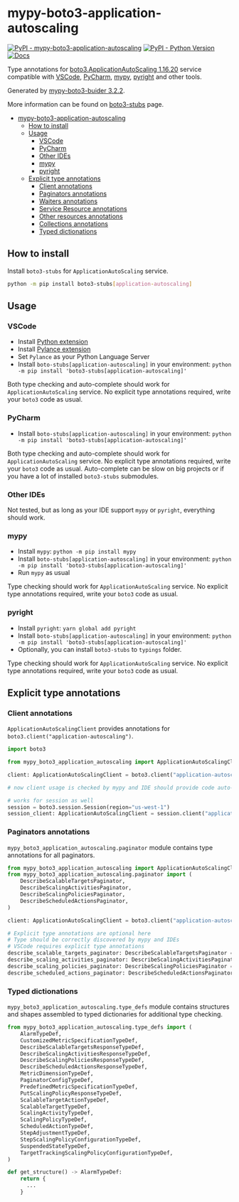 # mypy-boto3-application-autoscaling

[![PyPI - mypy-boto3-application-autoscaling](https://img.shields.io/pypi/v/mypy-boto3-application-autoscaling.svg?color=blue)](https://pypi.org/project/mypy-boto3-application-autoscaling)
[![PyPI - Python Version](https://img.shields.io/pypi/pyversions/mypy-boto3-application-autoscaling.svg?color=blue)](https://pypi.org/project/mypy-boto3-application-autoscaling)
[![Docs](https://img.shields.io/readthedocs/mypy-boto3-builder.svg?color=blue)](https://mypy-boto3-builder.readthedocs.io/)

Type annotations for
[boto3.ApplicationAutoScaling 1.16.20](https://boto3.amazonaws.com/v1/documentation/api/1.16.20/reference/services/application-autoscaling.html#ApplicationAutoScaling) service
compatible with
[VSCode](https://code.visualstudio.com/),
[PyCharm](https://www.jetbrains.com/pycharm/),
[mypy](https://github.com/python/mypy),
[pyright](https://github.com/microsoft/pyright)
and other tools.

Generated by [mypy-boto3-buider 3.2.2](https://github.com/vemel/mypy_boto3_builder).

More information can be found on [boto3-stubs](https://pypi.org/project/boto3-stubs/) page.

- [mypy-boto3-application-autoscaling](#mypy-boto3-application-autoscaling)
  - [How to install](#how-to-install)
  - [Usage](#usage)
    - [VSCode](#vscode)
    - [PyCharm](#pycharm)
    - [Other IDEs](#other-ides)
    - [mypy](#mypy)
    - [pyright](#pyright)
  - [Explicit type annotations](#explicit-type-annotations)
    - [Client annotations](#client-annotations)
    - [Paginators annotations](#paginators-annotations)
    - [Waiters annotations](#waiters-annotations)
    - [Service Resource annotations](#service-resource-annotations)
    - [Other resources annotations](#other-resources-annotations)
    - [Collections annotations](#collections-annotations)
    - [Typed dictionations](#typed-dictionations)

## How to install

Install `boto3-stubs` for `ApplicationAutoScaling` service.

```bash
python -m pip install boto3-stubs[application-autoscaling]
```

## Usage

### VSCode

- Install [Python extension](https://marketplace.visualstudio.com/items?itemName=ms-python.python)
- Install [Pylance extension](https://marketplace.visualstudio.com/items?itemName=ms-python.vscode-pylance)
- Set `Pylance` as your Python Language Server
- Install `boto-stubs[application-autoscaling]` in your environment: `python -m pip install 'boto3-stubs[application-autoscaling]'`

Both type checking and auto-complete should work for `ApplicationAutoScaling` service.
No explicit type annotations required, write your `boto3` code as usual.

### PyCharm

- Install `boto-stubs[application-autoscaling]` in your environment: `python -m pip install 'boto3-stubs[application-autoscaling]'`

Both type checking and auto-complete should work for `ApplicationAutoScaling` service.
No explicit type annotations required, write your `boto3` code as usual.
Auto-complete can be slow on big projects or if you have a lot of installed `boto3-stubs` submodules.

### Other IDEs

Not tested, but as long as your IDE support `mypy` or `pyright`, everything should work.

### mypy

- Install `mypy`: `python -m pip install mypy`
- Install `boto-stubs[application-autoscaling]` in your environment: `python -m pip install 'boto3-stubs[application-autoscaling]'`
- Run `mypy` as usual

Type checking should work for `ApplicationAutoScaling` service.
No explicit type annotations required, write your `boto3` code as usual.

### pyright

- Install `pyright`: `yarn global add pyright`
- Install `boto-stubs[application-autoscaling]` in your environment: `python -m pip install 'boto3-stubs[application-autoscaling]'`
- Optionally, you can install `boto3-stubs` to `typings` folder.

Type checking should work for `ApplicationAutoScaling` service.
No explicit type annotations required, write your `boto3` code as usual.

## Explicit type annotations

### Client annotations

`ApplicationAutoScalingClient` provides annotations for `boto3.client("application-autoscaling")`.

```python
import boto3

from mypy_boto3_application_autoscaling import ApplicationAutoScalingClient

client: ApplicationAutoScalingClient = boto3.client("application-autoscaling")

# now client usage is checked by mypy and IDE should provide code auto-complete

# works for session as well
session = boto3.session.Session(region="us-west-1")
session_client: ApplicationAutoScalingClient = session.client("application-autoscaling")
```

### Paginators annotations

`mypy_boto3_application_autoscaling.paginator` module contains type annotations for all paginators.

```python
from mypy_boto3_application_autoscaling import ApplicationAutoScalingClient
from mypy_boto3_application_autoscaling.paginator import (
    DescribeScalableTargetsPaginator,
    DescribeScalingActivitiesPaginator,
    DescribeScalingPoliciesPaginator,
    DescribeScheduledActionsPaginator,
)

client: ApplicationAutoScalingClient = boto3.client("application-autoscaling")

# Explicit type annotations are optional here
# Type should be correctly discovered by mypy and IDEs
# VSCode requires explicit type annotations
describe_scalable_targets_paginator: DescribeScalableTargetsPaginator = client.get_paginator("describe_scalable_targets")
describe_scaling_activities_paginator: DescribeScalingActivitiesPaginator = client.get_paginator("describe_scaling_activities")
describe_scaling_policies_paginator: DescribeScalingPoliciesPaginator = client.get_paginator("describe_scaling_policies")
describe_scheduled_actions_paginator: DescribeScheduledActionsPaginator = client.get_paginator("describe_scheduled_actions")
```







### Typed dictionations

`mypy_boto3_application_autoscaling.type_defs` module contains structures and shapes assembled
to typed dictionaries for additional type checking.

```python
from mypy_boto3_application_autoscaling.type_defs import (
    AlarmTypeDef,
    CustomizedMetricSpecificationTypeDef,
    DescribeScalableTargetsResponseTypeDef,
    DescribeScalingActivitiesResponseTypeDef,
    DescribeScalingPoliciesResponseTypeDef,
    DescribeScheduledActionsResponseTypeDef,
    MetricDimensionTypeDef,
    PaginatorConfigTypeDef,
    PredefinedMetricSpecificationTypeDef,
    PutScalingPolicyResponseTypeDef,
    ScalableTargetActionTypeDef,
    ScalableTargetTypeDef,
    ScalingActivityTypeDef,
    ScalingPolicyTypeDef,
    ScheduledActionTypeDef,
    StepAdjustmentTypeDef,
    StepScalingPolicyConfigurationTypeDef,
    SuspendedStateTypeDef,
    TargetTrackingScalingPolicyConfigurationTypeDef,
)

def get_structure() -> AlarmTypeDef:
    return {
      ...
    }
```
